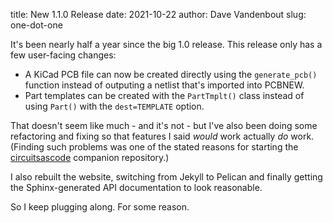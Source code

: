 title: New 1.1.0 Release
date: 2021-10-22
author: Dave Vandenbout
slug: one-dot-one

It's been nearly half a year since the big 1.0 release.
This release only has a few user-facing changes:

* A KiCad PCB file can now be created directly using the `generate_pcb()` function instead of outputing a netlist that's imported into PCBNEW.
* Part templates can be created with the `PartTmplt()` class instead of using `Part()` with the `dest=TEMPLATE` option.

That doesn't seem like much - and it's not - but I've also been doing some refactoring and fixing
so that features I said *would* work actually *do* work.
(Finding such problems was one of the stated reasons for starting the [circuitsascode](https://github.com/devbisme/circuitsascode) companion repository.)

I also rebuilt the website, switching from Jekyll to Pelican and finally getting the Sphinx-generated API
documentation to look reasonable.

So I keep plugging along. For some reason.
